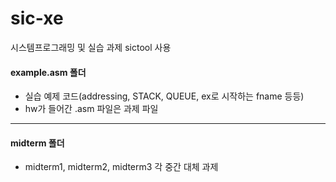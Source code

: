# sic-xe
시스템프로그래밍 및 실습 과제 sictool 사용

#### example.asm 폴더
- 실습 예제 코드(addressing, STACK, QUEUE, ex로 시작하는 fname 등등)
- hw가 들어간 .asm 파일은 과제 파일
---
#### midterm 폴더
- midterm1, midterm2, midterm3 각 중간 대체 과제

